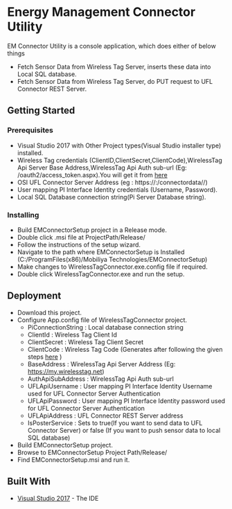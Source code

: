 # Energy Management Connector Utility

EM Connector Utility is a console application, which does either of below things
* Fetch Sensor Data from Wireless Tag Server, inserts these data into Local SQL database.
* Fetch Sensor Data from Wireless Tag Server, do PUT request to UFL Connector REST Server. 

## Getting Started

### Prerequisites

* Visual Studio 2017 with Other Project types(Visual Studio installer type) installed.
* Wireless Tag credentials (ClientID,ClientSecret,ClientCode),WirelessTag Api Server Base Address,WirelessTag Api Auth sub-url (Eg: /oauth2/access_token.aspx).You will get it from [here](https://my.wirelesstag.net/eth/oauth2_apps.html)
* OSI UFL Connector Server Address (eg : https://<Domain Address>:<Port Number>/connectordata/<Data Source Name>/)
* User mapping PI Interface Identity credentials (Username, Password).
* Local SQL Database connection string(Pi Server Database string).


### Installing

* Build EMConnectorSetup project in a Release mode.
* Double click .msi file at ProjectPath/Release/
* Follow the instructions of the setup wizard.
* Navigate to the path where EMConnectorSetup is Installed (C:/ProgramFiles(x86)/Mobiliya Technologies/EMConnectorSetup)
* Make changes to WirelessTagConnector.exe.config file if required.
* Double click WirelessTagConnector.exe and run the setup.


## Deployment

* Download this project.
* Configure App.config file of WirelessTagConnector project.
	* PiConnectionString : Local database connection string
	* ClientId : Wireless Tag Client Id
	* ClientSecret : Wireless Tag Client Secret
	* ClientCode : Wireless Tag Code (Generates after following the given steps [here](https://my.wirelesstag.net/eth/oauth2_apps.html) ) 
	* BaseAddress : WirelessTag Api Server Address (Eg: https://my.wirelesstag.net)
	* AuthApiSubAddress : WirelessTag Api Auth sub-url
	* UFLApiUsername : User mapping PI Interface Identity Username used for  UFL Connector Server Authentication
	* UFLApiPassword : User mapping PI Interface Identity password used for  UFL Connector Server Authentication
	* UFLApiAddress : UFL Connector REST Server address
	* IsPosterService : Sets to true(If you want to send data to UFL Connector Server) or false (If you want to push sensor data to local SQL database)
* Build EMConnectorSetup project.
* Browse to EMConnectorSetup Project Path/Release/
* Find EMConnectorSetup.msi and run it.

## Built With

* [Visual Studio 2017](https://www.visualstudio.com/downloads/) - The IDE
